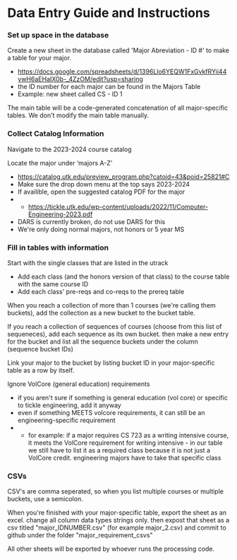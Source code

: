 # Data Entry Guide and Instructions

### Set up space in the database
Create a new sheet in the database called 'Major Abreviation - ID #' to make a table for your major.
* https://docs.google.com/spreadsheets/d/1396Llo6YEQW1FxGvkfRYii44ywH6aEHaIX0b-_4ZzOM/edit?usp=sharing 
* the ID number for each major can be found in the Majors Table
* Example: new sheet called CS - ID 1

The main table will be a code-generated concatenation of all major-specific tables.
We don't modify the main table manually.

### Collect Catalog Information
Navigate to the 2023-2024 course catalog

Locate the major under ‘majors A-Z’ 
* https://catalog.utk.edu/preview_program.php?catoid=43&poid=25821#C
* Make sure the drop down menu at the top says 2023-2024
* If availible, open the suggested catalog PDF for the major
* * https://tickle.utk.edu/wp-content/uploads/2022/11/Computer-Engineering-2023.pdf 
* DARS is currently broken, do not use DARS for this
* We're only doing normal majors, not honors or 5 year MS

### Fill in tables with information
Start with the single classes that are listed in the utrack
* Add each class (and the honors version of that class) to the course table with the same course ID
* Add each class' pre-reqs and co-reqs to the prereq table

When you reach a collection of more than 1 courses (we're calling them buckets), add the collection as a new bucket to the bucket table.

If you reach a collection of sequences of courses (choose from this list of sequeneces), add each sequence as its own bucket. then make a new entry for the bucket and list all the sequence buckets under the column (sequence bucket IDs)

Link your major to the bucket by listing bucket ID in your major-specific table as a row by itself.

Ignore VolCore (general education) requirements
* if you aren't sure if something is general education (vol core) or specific to tickle engineering, add it anyway
* even if something MEETS volcore requirements, it can still be an engineering-specific requirement
* * for example: if a major requires CS 723 as a writing intensive course, it meets the VolCore requirement for writing intensive - in our table we still have to list it as a required class because it is not just a VolCore credit. engineering majors have to take that specific class

### CSVs
CSV's are comma seperated, so when you list multiple courses or multiple buckets, use a semicolon.

When you're finished with your major-specific table, export the sheet as an excel. change all column data types strings only. then expost that sheet as a csv titled "major_IDNUMBER.csv" (for example major_2.csv) and commit to github under the folder "major_requirement_csvs"

All other sheets will be exported by whoever runs the processing code.


